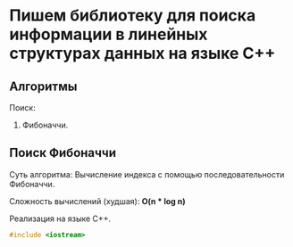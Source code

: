 # Пишем библиотеку для поиска информации в линейных структурах данных на языке С++

## Алгоритмы

Поиск:
1. Фибоначчи.

## Поиск Фибоначчи

Суть алгоритма:
Вычисление индекса с помощью последовательности Фибоначчи.

Сложность вычислений (худшая): **O(n * log n)**

Реализация на языке С++.

```C++
#include <iostream>
```
